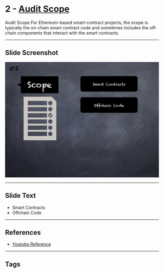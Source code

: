 
# 2 - [Audit Scope](./Audit%20Scope.md)

Audit Scope For Ethereum-based smart-contract projects, the scope is typically the on-chain smart contract code and sometimes includes the off-chain components that interact with the smart contracts.


___
## Slide Screenshot
![002.png](../../images/6.%20Audit%20Techniques%20and%20Tools%20101/002.png)
___
## Slide Text
- Smart Contracts
- Offchain Code
___
## References
- [Youtube Reference](https://youtu.be/M0C7z3TE5Go?t=133)
___
## Tags
